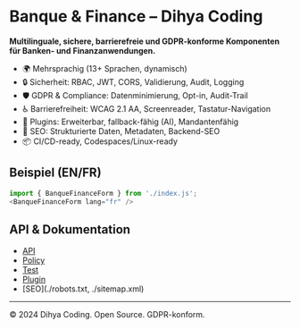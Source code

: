 # Banque & Finance – Dihya Coding

**Multilinguale, sichere, barrierefreie und GDPR-konforme Komponenten für Banken- und Finanzanwendungen.**

- 🌍 Mehrsprachig (13+ Sprachen, dynamisch)
- 🔒 Sicherheit: RBAC, JWT, CORS, Validierung, Audit, Logging
- 🛡️ GDPR & Compliance: Datenminimierung, Opt-in, Audit-Trail
- ♿ Barrierefreiheit: WCAG 2.1 AA, Screenreader, Tastatur-Navigation
- 🔌 Plugins: Erweiterbar, fallback-fähig (AI), Mandantenfähig
- 🚀 SEO: Strukturierte Daten, Metadaten, Backend-SEO
- 📦 CI/CD-ready, Codespaces/Linux-ready

## Beispiel (EN/FR)
```js
import { BanqueFinanceForm } from './index.js';
<BanqueFinanceForm lang="fr" />
```

## API & Dokumentation
- [API](./api.js)
- [Policy](./policy.md)
- [Test](./index.test.js)
- [Plugin](./sample_plugin.js)
- [SEO](./robots.txt, ./sitemap.xml)

---
© 2024 Dihya Coding. Open Source. GDPR-konform.
